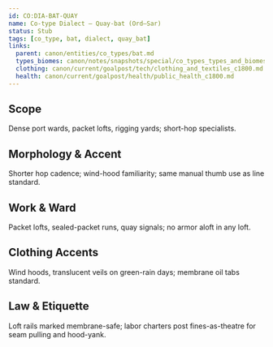 ```yaml
---
id: CO:DIA-BAT-QUAY
name: Co-type Dialect — Quay-bat (Ord–Sar)
status: Stub
tags: [co_type, bat, dialect, quay_bat]
links:
  parent: canon/entities/co_types/bat.md
  types_biomes: canon/notes/snapshots/special/co_types_types_and_biomes.md
  clothing: canon/current/goalpost/tech/clothing_and_textiles_c1800.md
  health: canon/current/goalpost/health/public_health_c1800.md
---
```


## Scope
Dense port wards, packet lofts, rigging yards; short-hop specialists.

## Morphology & Accent
Shorter hop cadence; wind-hood familiarity; same manual thumb use as line standard.

## Work & Ward
Packet lofts, sealed-packet runs, quay signals; no armor aloft in any loft.

## Clothing Accents
Wind hoods, translucent veils on green-rain days; membrane oil tabs standard.

## Law & Etiquette
Loft rails marked membrane-safe; labor charters post fines-as-theatre for seam pulling and hood-yank.
